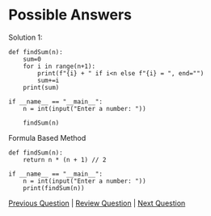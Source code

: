 # Possible Answers

Solution 1:
```
def findSum(n):
    sum=0
    for i in range(n+1):
        print(f"{i} + " if i<n else f"{i} = ", end="")
        sum+=i
    print(sum)   

if __name__ == "__main__":
    n = int(input("Enter a number: "))
    
    findSum(n)
```
Formula Based Method
```
def findSum(n):
    return n * (n + 1) // 2

if __name__ == "__main__":
    n = int(input("Enter a number: "))
    print(findSum(n))
```

[Previous Question](../Question%202/2.Qu-MultiplicationTable.md) | [Review Question](3.Qu-SumOfNumbers.md) | [Next Question](../Question%204/4.Qu-ClosestNumberP.md)
